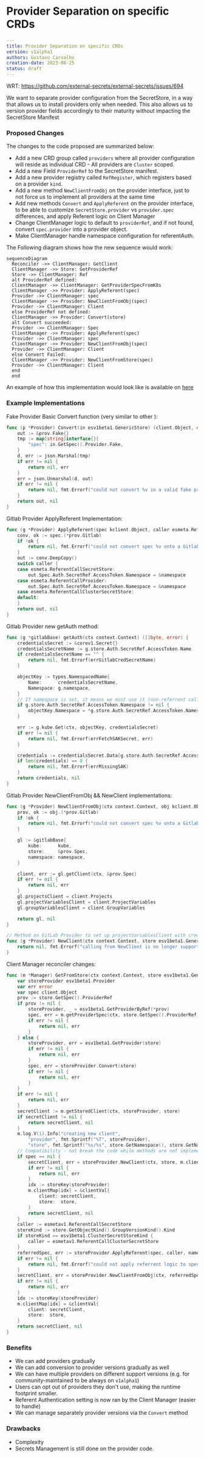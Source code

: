 # Provider Separation on specific CRDs
```yaml
---
title: Provider Separation on specific CRDs
version: v1alpha1
authors: Gustavo Carvalho
creation-date: 2023-08-25
status: draft
---
```

WRT: https://github.com/external-secrets/external-secrets/issues/694

We want to separate provider configuration from the SecretStore, in a way that allows us to install providers only when needed. This also allows us to version provider fields accordingly to their maturity without impacting the SecretStore Manifest

### Proposed Changes
The changes to the code proposed are summarized below:
* Add a new CRD group called `providers` where all provider configuration will reside as individual CRD - All providers are `Cluster` scoped.
* Add a new Field `ProviderRef` to the SecretStore manifest.
* Add a new provider registry called `RefRegister`, which registers based on a provider `kind`.
* Add a new method `NewClientFromObj` on the provider interface, just to not force us to implement all providers at the same time
* Add new methods `Convert` and `ApplyReferent` on the provider interface, to be able to customize `SecretStore.provider` vs `provider.spec` differences, and apply Referent logic on Client Manager
* Change ClientManager logic to default to `providerRef`, and if not found, convert `spec.provider` into a provider object.
* Make ClientManager handle namespace configuration for referentAuth.

The Following diagram shows how the new sequence would work:
```mermaid
sequenceDiagram
  Reconciler ->> ClientManager: GetClient
  ClientManager ->> Store: GetProviderRef
  Store ->> ClientManager: Ref
  alt ProviderRef defined:
  ClientManager ->> ClientManager: GetProviderSpecFromK8s
  ClientManager ->> Provider: ApplyReferent(spec)
  Provider ->> ClientManager: spec
  ClientManager ->> Provider: NewClientFromObj(spec)
  Provider ->> ClientManager: Client
  else ProviderRef not defined:
  ClientManager ->> Provider: Convert(store)
  alt Convert succeeded:
  Provider ->> ClientManager: Spec
  ClientManager ->> Provider: ApplyReferent(spec)
  Provider ->> ClientManager: spec
  ClientManager ->> Provider: NewClientFromObj(spec)
  Provider ->> ClientManager: Client
  else Convert Failed:
  ClientManager ->> Provider: NewClientFromStore(spec)
  Provider ->> ClientManager: Client
  end
  end
```
An example of how this implementation would look like is available on [here](https://github.com/external-secrets/external-secrets/tree/feature/new-provider-structure)
### Example Implementations
Fake Provider Basic Convert function (very similar to other ):
```go
func (p *Provider) Convert(in esv1beta1.GenericStore) (client.Object, error) {
	out := &prov.Fake{}
	tmp := map[string]interface{}{
		"spec": in.GetSpec().Provider.Fake,
	}
	d, err := json.Marshal(tmp)
	if err != nil {
		return nil, err
	}
	err = json.Unmarshal(d, out)
	if err != nil {
		return nil, fmt.Errorf("could not convert %v in a valid fake provider: %w", in.GetName(), err)
	}
	return out, nil
}
```

Gitlab Provider ApplyReferent Implementation:
```go
func (g *Provider) ApplyReferent(spec kclient.Object, caller esmeta.ReferentCallOrigin, namespace string) (kclient.Object, error) {
	conv, ok := spec.(*prov.Gitlab)
	if !ok {
		return nil, fmt.Errorf("could not convert spec %v onto a Gitlab Provider type: current type: %T", spec.GetName(), spec)
	}
	out := conv.DeepCopy()
	switch caller {
	case esmeta.ReferentCallSecretStore:
		out.Spec.Auth.SecretRef.AccessToken.Namespace = &namespace
	case esmeta.ReferentCallProvider:
		out.Spec.Auth.SecretRef.AccessToken.Namespace = &namespace
	case esmeta.ReferentCallClusterSecretStore:
	default:
	}
	return out, nil
}
```

Gitlab Provider new getAuth method:
```go
func (g *gitlabBase) getAuth(ctx context.Context) ([]byte, error) {
	credentialsSecret := &corev1.Secret{}
	credentialsSecretName := g.store.Auth.SecretRef.AccessToken.Name
	if credentialsSecretName == "" {
		return nil, fmt.Errorf(errGitlabCredSecretName)
	}

	objectKey := types.NamespacedName{
		Name:      credentialsSecretName,
		Namespace: g.namespace,
	}
	// If namespace is set, it means we must use it (non-referrent call either from local SecretStore or defined ClusterSecretStore)
	if g.store.Auth.SecretRef.AccessToken.Namespace != nil {
		objectKey.Namespace = *g.store.Auth.SecretRef.AccessToken.Namespace
	}

	err := g.kube.Get(ctx, objectKey, credentialsSecret)
	if err != nil {
		return nil, fmt.Errorf(errFetchSAKSecret, err)
	}

	credentials := credentialsSecret.Data[g.store.Auth.SecretRef.AccessToken.Key]
	if len(credentials) == 0 {
		return nil, fmt.Errorf(errMissingSAK)
	}
	return credentials, nil
}
```

Gitlab Provider NewClientFromObj && NewClient implementations:
```go
func (g *Provider) NewClientFromObj(ctx context.Context, obj kclient.Object, kube kclient.Client, namespace string) (esv1beta1.SecretsClient, error) {
	prov, ok := obj.(*prov.Gitlab)
	if !ok {
		return nil, fmt.Errorf("could not convert spec %v onto a Gitlab Provider type: current type: %T", obj.GetName(), obj)
	}

	gl := &gitlabBase{
		kube:      kube,
		store:     &prov.Spec,
		namespace: namespace,
	}

	client, err := gl.getClient(ctx, &prov.Spec)
	if err != nil {
		return nil, err
	}
	gl.projectsClient = client.Projects
	gl.projectVariablesClient = client.ProjectVariables
	gl.groupVariablesClient = client.GroupVariables

	return gl, nil
}

// Method on GitLab Provider to set up projectVariablesClient with credentials, populate projectID and environment.
func (g *Provider) NewClient(ctx context.Context, store esv1beta1.GenericStore, kube kclient.Client, namespace string) (esv1beta1.SecretsClient, error) {
	return nil, fmt.Errorf("calling from NewClient is no longer supported")
}

```

Client Manager reconciler changes:

```go
func (m *Manager) GetFromStore(ctx context.Context, store esv1beta1.GenericStore, namespace string) (esv1beta1.SecretsClient, error) {
	var storeProvider esv1beta1.Provider
	var err error
	var spec client.Object
	prov := store.GetSpec().ProviderRef
	if prov != nil {
		storeProvider, _ = esv1beta1.GetProviderByRef(*prov)
		spec, err = m.getProviderSpec(ctx, store.GetSpec().ProviderRef, namespace)
		if err != nil {
			return nil, err
		}
	} else {
		storeProvider, err = esv1beta1.GetProvider(store)
		if err != nil {
			return nil, err
		}
		spec, err = storeProvider.Convert(store)
		if err != nil {
			return nil, err
		}
	}
	if err != nil {
		return nil, err
	}
	secretClient := m.getStoredClient(ctx, storeProvider, store)
	if secretClient != nil {
		return secretClient, nil
	}
	m.log.V(1).Info("creating new client",
		"provider", fmt.Sprintf("%T", storeProvider),
		"store", fmt.Sprintf("%s/%s", store.GetNamespace(), store.GetName()))
	// Compatibility - not break the code while methods are not implemented
	if spec == nil {
		secretClient, err = storeProvider.NewClient(ctx, store, m.client, namespace)
		if err != nil {
			return nil, err
		}
		idx := storeKey(storeProvider)
		m.clientMap[idx] = &clientVal{
			client: secretClient,
			store:  store,
		}
		return secretClient, nil
	}
	caller := esmetav1.ReferentCallSecretStore
	storeKind := store.GetObjectKind().GroupVersionKind().Kind
	if storeKind == esv1beta1.ClusterSecretStoreKind {
		caller = esmetav1.ReferentCallClusterSecretStore
	}
	referredSpec, err := storeProvider.ApplyReferent(spec, caller, namespace)
	if err != nil {
		return nil, fmt.Errorf("could not apply referrent logic to spec on %v: %w", store.GetName(), err)
	}
	secretClient, err = storeProvider.NewClientFromObj(ctx, referredSpec, m.client, namespace)
	if err != nil {
		return nil, err
	}
	idx := storeKey(storeProvider)
	m.clientMap[idx] = &clientVal{
		client: secretClient,
		store:  store,
	}
	return secretClient, nil
}
```

### Benefits
* We can add providers gradually
* We can add conversion to provider versions gradually as well
* We can have multiple providers on different support versions (e.g. for community-maintained to be always on `v1alpha1`)
* Users can opt out of providers  they don't use, making the runtime footprint smaller.
* Referent Authentication setting is now ran by the Client Manager (easier to handle)
* We can manage separately provider versions via the `Convert` method
### Drawbacks
* Complexity
* Secrets Management is still done on the provider code.

